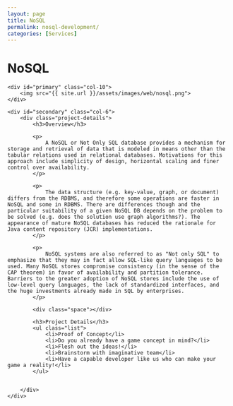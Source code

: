 ```yaml
---
layout: page
title: NoSQL
permalink: nosql-development/
categories: [Services]
---
```


<div class="page-header">
	<h1 class="page-title">NoSQL</h1>
</div>

<div id="main" class="row">
		
	<div id="primary" class="col-10">	
		<img src="{{ site.url }}/assets/images/web/nosql.png">
	</div>
			      		
	<div id="secondary" class="col-6">  			
		<div class="project-details">
			<h3>Overview</h3>

			<p>
				A NoSQL or Not Only SQL database provides a mechanism for storage and retrieval of data that is modeled in means other than the tabular relations used in relational databases. Motivations for this approach include simplicity of design, horizontal scaling and finer control over availability.
			</p>
			
			<p>
				The data structure (e.g. key-value, graph, or document) differs from the RDBMS, and therefore some operations are faster in NoSQL and some in RDBMS. There are differences though and the particular suitability of a given NoSQL DB depends on the problem to be solved (e.g. does the solution use graph algorithms?). The appearance of mature NoSQL databases has reduced the rationale for Java content repository (JCR) implementations.
			</p>
				     
			<p>
				NoSQL systems are also referred to as "Not only SQL" to emphasize that they may in fact allow SQL-like query languages to be used. Many NoSQL stores compromise consistency (in the sense of the CAP theorem) in favor of availability and partition tolerance. Barriers to the greater adoption of NoSQL stores include the use of low-level query languages, the lack of standardized interfaces, and the huge investments already made in SQL by enterprises.
			</p>
				      			
			<div class="space"></div>
				      			
  			<h3>Project Details</h3>
  			<ul class="list">
  				<li>Proof of Concept</li> 
				<li>Do you already have a game concept in mind?</li> 
				<li>Flesh out the ideas!</li> 
				<li>Brainstorm with imaginative team</li> 
				<li>Have a capable developer like us who can make your game a reality!</li> 
  			</ul>
				      			
				      			
		</div>	      			
	</div>
</div>